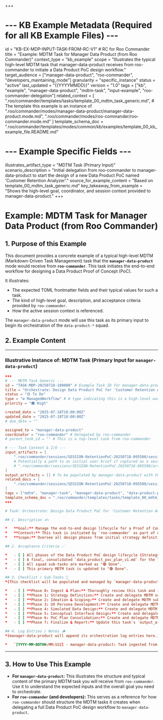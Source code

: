 +++
# --- KB Example Metadata (Required for all KB Example Files) ---
id = "KB-EX-MDP-INPUT-TASK-FROM-RC-V1" # RC for Roo Commander
title = "Example: MDTM Task for Manager Data Product (from Roo Commander)"
context_type = "kb_example"
scope = "Illustrates the typical high-level MDTM task that manager-data-product receives from roo-commander to initiate a Data Product PoC design workflow."
target_audience = ["manager-data-product", "roo-commander", "developers_maintaining_mode"]
granularity = "specific_instance"
status = "active"
last_updated = "{{YYYYMMDD}}"
version = "1.0"
tags = ["kb", "example", "manager-data-product", "mdtm-task", "input-example", "roo-commander-delegation"]
related_context = [
    ".roo/commander/templates/tasks/template_00_mdtm_task_generic.md", # The template this example is an instance of
    ".roo/commander/modes/manager-data-product/manager-data-product.mode.md",
    ".roo/commander/modes/roo-commander/roo-commander.mode.md"
]
template_schema_doc = ".roo/commander/templates/modes/common/kb/examples/template_00_kb_example_file.README.md"

# --- Example Specific Fields ---
illustrates_artifact_type = "MDTM Task (Primary Input)"
scenario_description = "Initial delegation from roo-commander to manager-data-product to start the design of a new Data Product PoC named 'Customer Retention Analyzer'."
source_for_example_content = "Based on template_00_mdtm_task_generic.md"
key_takeaway_from_example = "Shows the high-level goal, coordinator, and session context provided to manager-data-product."
+++

# Example: MDTM Task for Manager Data Product (from Roo Commander)

## 1. Purpose of this Example

This document provides a concrete example of a typical high-level MDTM (Markdown-Driven Task Management) task that the **`manager-data-product`** mode would receive from **`roo-commander`**. This task initiates the end-to-end workflow for designing a Data Product Proof of Concept (PoC).

It illustrates:
*   The expected TOML frontmatter fields and their typical values for such a task.
*   The kind of high-level goal, description, and acceptance criteria provided by `roo-commander`.
*   How the active session context is referenced.

The `manager-data-product` mode will use this task as its primary input to begin its orchestration of the `data-product-*` squad.

## 2. Example Content

---
### Illustrative Instance of: MDTM Task (Primary Input for `manager-data-product`)

```toml
+++
# --- MDTM Task Generic ---
id = "TASK-MDP-20250718-100000" # Example Task ID for manager-data-product
title = "Orchestrate: Design Data Product PoC for 'Customer Retention Analyzer' - Session: SESSION-RetentionPoC-20250718-095500"
status = "🟡 To Do"
type = "⚙️ ManagedWorkflow" # A type indicating this is a high-level workflow for the manager
priority = "🟧 High"

created_date = "2025-07-18T10:00:00Z"
updated_date = "2025-07-18T10:00:00Z"
# due_date = ""

assigned_to = "manager-data-product"
coordinator = "roo-commander" # Delegated by roo-commander
# parent_task_id = "" # This is a top-level task from roo-commander

# --- Task Context & I/O ---
input_artifacts = [
    ".roo/commander/sessions/SESSION-RetentionPoC-20250718-095500/session_log.md",
    # Potentially a path to an initial user brief if captured as a session artifact
    # ".roo/commander/sessions/SESSION-RetentionPoC-20250718-095500/artifacts/notes/NOTE-InitialUserBrief-20250718-095800.md"
]
output_artifacts = [] # To be populated by manager-data-product with the path to the final PoC Plan
related_docs = [
    ".roo/commander/sessions/SESSION-RetentionPoC-20250718-095500/session_log.md" # Session context is key
]
tags = ["mdtm", "manager-task", "manager-data-product", "data-product-poc", "customer-retention-analyzer"]
template_schema_doc = ".roo/commander/templates/tasks/template_00_mdtm_task_generic.README.md"
+++

# Task: Orchestrate: Design Data Product PoC for 'Customer Retention Analyzer'

## 1. Description ✍️

*   **Goal:** Manage the end-to-end design lifecycle for a Proof of Concept (PoC) of a new data product tentatively named "Customer Retention Analyzer".
*   **Context:** This task is initiated by `roo-commander` as part of user session `SESSION-RetentionPoC-20250718-095500`. All work and generated artifacts should be associated with this session. An initial user brief might be available in the session artifacts (see `input_artifacts`).
*   **Scope:** Oversee all design phases from initial strategy definition through to the creation of a comprehensive PoC plan document. This involves coordinating the specialist `data-product-*` squad.

## 2. Acceptance Criteria ✅

*   - [ ] All phases of the Data Product PoC design lifecycle (Strategy, Ideation, Personas, Data Simulation, Interface Design, Documentation) are successfully completed by the respective squad members.
*   - [ ] A final, consolidated `data_product_poc_plan_v1.md` for the "Customer Retention Analyzer" is produced and its path is listed in the `output_artifacts` of this task.
*   - [ ] All squad sub-tasks are marked as "🟢 Done".
*   - [ ] This primary MDTM task is updated to "🟢 Done".

## 3. Checklist / Sub-Tasks 📝
*(This checklist will be populated and managed by `manager-data-product` as it orchestrates its squad. It outlines the high-level phases it will manage.)*

*   - [ ] **Phase 0: Ingest & Plan:** Thoroughly review this task and its inputs. Consult KB (`procedures/01-main-data-product-orchestration-flow.md`) to plan squad sub-task sequence. Update this checklist with planned phases.
*   - [ ] **Phase 1: Strategy Definition:** Create and delegate MDTM sub-task to `data-product-strategist`. Monitor for completion and `product_strategy_v1.md`.
*   - [ ] **Phase 2: Ideation & Scoping:** Create and delegate MDTM sub-task to `data-product-ideator`. Monitor for completion and `poc_ideation_v1.md`.
*   - [ ] **Phase 3: UX Persona Development:** Create and delegate MDTM sub-task to `data-product-ux-persona-architect`. Monitor for completion and `persona_*.md` files.
*   - [ ] **Phase 4: Simulated Data Design:** Create and delegate MDTM sub-task to `data-product-simdata-designer`. Monitor for completion and `simulated_data_schema_v1.md` / `simulated_data_v1.csv`.
*   - [ ] **Phase 5: Conceptual Interface Design:** Create and delegate MDTM sub-task to `data-product-poc-interface-architect`. Monitor for completion and `poc_interface_design_v1.md`.
*   - [ ] **Phase 6: PoC Plan Consolidation:** Create and delegate MDTM sub-task to `data-product-poc-documenter`. Monitor for completion and final `data_product_poc_plan_v1.md`.
*   - [ ] **Phase 7: Finalize & Report:** Update this task's `output_artifacts` with the path to the final PoC plan. Set status to "🟢 Done". Report completion to `roo-commander`.

## 4. Log Entries / Notes 🪵
*(manager-data-product will append its orchestration log entries here.)*

*   `[YYYY-MM-DDTHH:MM:SSZ] - manager-data-product: Task ingested from roo-commander. Session ID: SESSION-RetentionPoC-20250718-095500. Planning squad sub-tasks.`
```

---

## 3. How to Use This Example

*   **For `manager-data-product`:** This illustrates the structure and typical content of the primary MDTM task you will receive from `roo-commander`. Use it to understand the expected inputs and the overall goal you need to orchestrate.
*   **For `roo-commander` (and developers):** This serves as a reference for how `roo-commander` should structure the MDTM tasks it creates when delegating a full Data Product PoC design workflow to `manager-data-product`.